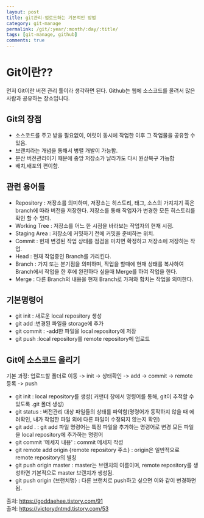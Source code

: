 ```yaml
---
layout: post
title: git관리-업로드하는 기본적인 방법
category: git-manage
permalink: /git/:year/:month/:day/:title/
tags: [git-manage, github]
comments: true
---
```


# Git이란??
먼저 Git이란 버전 관리 툴이라 생각하면 된다.
Github는 웹에 소스코드를 올려서 많은 사람과 공유하는 장소입니다. 

## Git의 장점
- 소스코드를 주고 받을 필요없이, 여럿이 동시에 작업한 이후 그 작업물을 공유할 수 있음.
- 브랜치라는 개념을 통해서 병렬 개발이 가능함.
- 분산 버전관리이기 때문에 중앙 저장소가 날라가도 다시 원상복구 가능함
- 배치,배포의 편이함. 

## 관련 용어들
- Repository : 저장소를 의미하며, 저장소는 히스토리, 태그, 소스의 가지치기 혹은 branch에 따라 버전을 저장한다. 저장소를 통해 작업자가 변경한 모든 히스토리를 확인 할 수 있다.
- Working Tree : 저장소를 어느 한 시점을 바라보는 작업자의 현재 시점.
- Staging Area : 저장소에 커밋하기 전에 커밋을 준비하는 위치.
- Commit : 현재 변경된 작업 상태를 점검을 마치면 확정하고 저장소에 저장하는 작업.
- Head : 현재 작업중인 Branch를 가리킨다.
- Branch : 가지 또는 분기점을 의미하며, 작업을 할때에 현재 상태를 복사하여 Branch에서 작업을 한 후에 완전하다 싶을때 Merge를 하여 작업을 한다.
- Merge : 다른 Branch의 내용을 현재 Branch로 가져와 합치는 작업을 의미한다.




## 기본명령어
- git init : 새로운 local repository 생성
- git add :변경된 파일을 storage에 추가
- git commit : -add한 파일을 local repository에 저장 
- git push :local repository를 remote repository에 업로드

## Git에 소스코드 올리기
기본 과정:
 업로드할 폴더로 이동 -> init -> 상태확인 -> add -> commit -> remote 등록 -> push

- git init : local repository를 생성( 커맨더 창에서 명령어를 통해, git이 추적할 수 있도록 .git 폴더 생성)
- git status : 버전관리 대상 파일들의 상태를 파악함(명령어가 동작하지 않을 때 에러확인, 내가 작업한 파일 외에 다른 파일이 수정되지 않는지 확인)
- git add . : git add 파일 명령어는 특정 파일을 추가하는 명령어로 변경 모든 파일을 local repository에 추가하는 명령어
- git commit '메세지 내용' : commit 메세지 작성
- git remote add origin {remote repository 주소} : origin은 일반적으로 remote repository의 별칭
- git push origin master : master는 브랜치의 이름이며, remote repository를 생성하면 기본적으로 master 브랜치가 생성됨.
- git push origin {브랜치명} : 다른 브랜치로 push하고 싶으면 이와 같이 변경하면됨.


출처: https://goddaehee.tistory.com/91 <br>출처: https://victorydntmd.tistory.com/53
